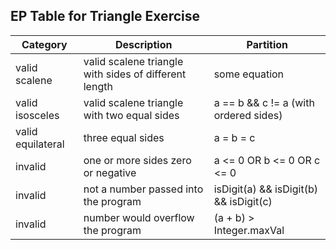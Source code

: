## EP Table for Triangle Exercise

| Category | Description | Partition |
| --- | --- | --- |
| valid scalene  | valid scalene triangle with sides of different length | some equation |
| valid isosceles | valid scalene triangle with two equal sides | a == b && c != a  (with ordered sides) |
| valid equilateral | three equal sides | a = b = c |
| invalid | one or more sides zero or negative | a <= 0 OR b <= 0 OR c <= 0 |
| invalid | not a number passed into the program | isDigit(a) && isDigit(b) && isDigit(c) |
| invalid | number would overflow the program | (a + b) > Integer.maxVal |
